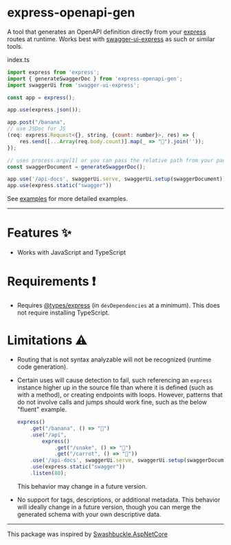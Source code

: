 express-openapi-gen
===================

A tool that generates an OpenAPI definition directly from your [express](https://github.com/expressjs/express) routes at runtime. Works best with [swagger-ui-express](https://github.com/scottie1984/swagger-ui-express) as such or similar tools.

index.ts
```javascript
import express from 'express';
import { generateSwaggerDoc } from 'express-openapi-gen';
import swaggerUi from 'swagger-ui-express';

const app = express();

app.use(express.json());

app.post("/banana",
// use JSDoc for JS
(req: express.Request<{}, string, {count: number}>, res) => {
    res.send([...Array(req.body.count)].map(_ => "🍌").join(''));
});

// uses process.argv[1] or you can pass the relative path from your package.json
const swaggerDocument = generateSwaggerDoc();

app.use('/api-docs', swaggerUi.serve, swaggerUi.setup(swaggerDocument));
app.use(express.static("swagger"))
```
See [examples](/examples) for more detailed examples.

---

# Features ✨
- Works with JavaScript and TypeScript

# Requirements ❗
- Requires [@types/express](https://www.npmjs.com/package/@types/express) (in `devDependencies` at a minimum). This does not require installing TypeScript.

# Limitations ⚠️
- Routing that is not syntax analyzable will not be recognized (runtime code generation).
- Certain uses will cause detection to fail, such referencing an `express` instance higher up in the source file than where it is defined (such as with a method), or creating endpoints with loops. However, patterns that do not involve calls and jumps should work fine, such as the below "fluent" example.

    ```javascript
    express()
        .get("/banana", () => "🍌")
        .use("/api",
            express()
                .get("/snake", () => "🐍")
                .get("/carrot", () => "🥕"))
        .use('/api-docs', swaggerUi.serve, swaggerUi.setup(swaggerDocument))
        .use(express.static("swagger"))
        .listen(80);
    ```
    This behavior may change in a future version.
- No support for tags, descriptions, or additional metadata. This behavior will ideally change in a future version, though you can merge the generated schema with your own descriptive data.

---

This package was inspired by [Swashbuckle.AspNetCore](https://github.com/domaindrivendev/Swashbuckle.AspNetCore)